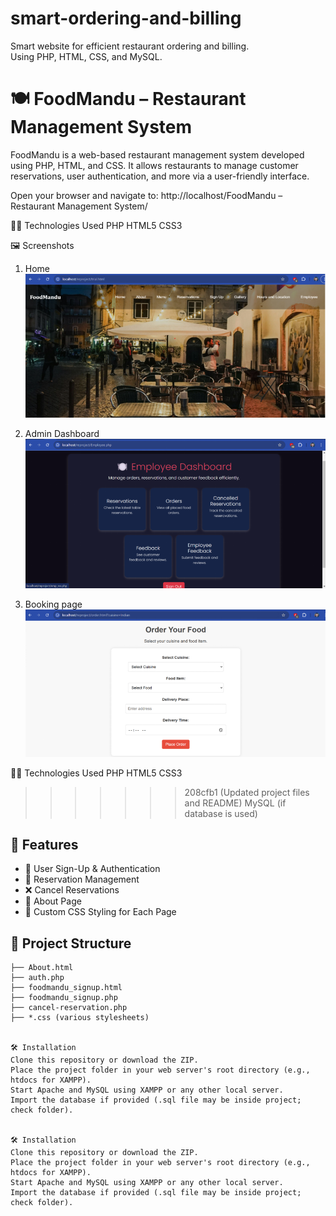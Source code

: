 # smart-ordering-and-billing

Smart website for efficient restaurant ordering and billing.
<br>
Using PHP, HTML, CSS, and MySQL.

# 🍽️ FoodMandu – Restaurant Management System

FoodMandu is a web-based restaurant management system developed using PHP, HTML, and CSS. It allows restaurants to manage customer reservations, user authentication, and more via a user-friendly interface.

Open your browser and navigate to:
http://localhost/FoodMandu – Restaurant Management System/


🧑‍💻 Technologies Used
PHP
HTML5
CSS3

🖼️ Screenshots
1. Home
   ![alt text](image.png)

2. Admin Dashboard
   ![alt text](image-1.png)

3. Booking page
   ![alt text](image-2.png)

🧑‍💻 Technologies Used
PHP
HTML5
CSS3
>>>>>>> 208cfb1 (Updated project files and README)
MySQL (if database is used)

## 🌟 Features

- 🔐 User Sign-Up & Authentication
- 📅 Reservation Management
- ❌ Cancel Reservations
- 📄 About Page
- 🎨 Custom CSS Styling for Each Page

## 📁 Project Structure

```plaintext
├── About.html
├── auth.php
├── foodmandu_signup.html
├── foodmandu_signup.php
├── cancel-reservation.php
├── *.css (various stylesheets)


🛠️ Installation
Clone this repository or download the ZIP.
Place the project folder in your web server's root directory (e.g., htdocs for XAMPP).
Start Apache and MySQL using XAMPP or any other local server.
Import the database if provided (.sql file may be inside project; check folder).


🛠️ Installation
Clone this repository or download the ZIP.
Place the project folder in your web server's root directory (e.g., htdocs for XAMPP).
Start Apache and MySQL using XAMPP or any other local server.
Import the database if provided (.sql file may be inside project; check folder).

